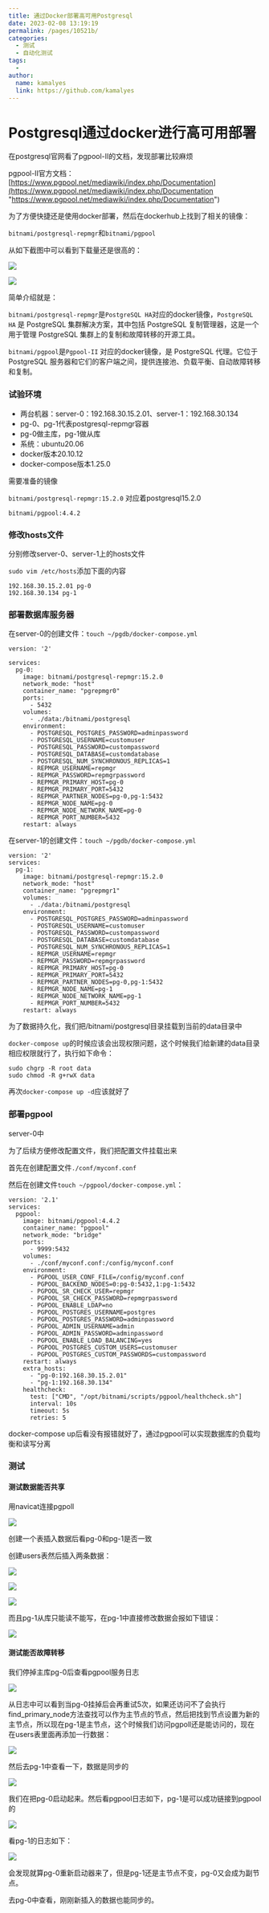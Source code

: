 ```yaml
---
title: 通过Docker部署高可用Postgresql
date: 2023-02-08 13:19:19
permalink: /pages/10521b/
categories:
  - 测试
  - 自动化测试
tags:
  - 
author: 
  name: kamalyes
  link: https://github.com/kamalyes
---
```

Postgresql通过docker进行高可用部署
=========================

在postgresql官网看了pgpool-II的文档，发现部署比较麻烦

pgpool-II官方文档：[https://www.pgpool.net/mediawiki/index.php/Documentation](https://www.pgpool.net/mediawiki/index.php/Documentation "https://www.pgpool.net/mediawiki/index.php/Documentation")

为了方便快捷还是使用docker部署，然后在dockerhub上找到了相关的镜像：

`bitnami/postgresql-repmgr`和`bitnami/pgpool`

从如下截图中可以看到下载量还是很高的：

![](https://cdn.jsdelivr.net/gh/kamalyes/image-bed@master/col/automate/Snipaste_2023-02-18_13-20-30.png)

![](https://cdn.jsdelivr.net/gh/kamalyes/image-bed@master/col/automate/Snipaste_2023-02-18_13-21-27.png)

简单介绍就是：

`bitnami/postgresql-repmgr`是`PostgreSQL HA`对应的docker镜像，`PostgreSQL HA` 是 PostgreSQL 集群解决方案，其中包括 PostgreSQL 复制管理器，这是一个用于管理 PostgreSQL 集群上的复制和故障转移的开源工具。

`bitnami/pgpool`是`Pgpool-II` 对应的docker镜像，是 PostgreSQL 代理。它位于 PostgreSQL 服务器和它们的客户端之间，提供连接池、负载平衡、自动故障转移和复制。

### 试验环境

- 两台机器：server-0：192.168.30.15.2.01、server-1：192.168.30.134
- pg-0、pg-1代表postgresql-repmgr容器
- pg-0做主库，pg-1做从库
- 系统：ubuntu20.06
- docker版本20.10.12
- docker-compose版本1.25.0

需要准备的镜像

`bitnami/postgresql-repmgr:15.2.0` 对应着postgresql15.2.0

`bitnami/pgpool:4.4.2`

### 修改hosts文件

分别修改server-0、server-1上的hosts文件

`sudo vim /etc/hosts`添加下面的内容

```
192.168.30.15.2.01 pg-0
192.168.30.134 pg-1
```

### 部署数据库服务器

在server-0的创建文件：`touch ~/pgdb/docker-compose.yml`

```
version: '2'

services:
  pg-0:
    image: bitnami/postgresql-repmgr:15.2.0
    network_mode: "host"
    container_name: "pgrepmgr0"
    ports:
      - 5432
    volumes:
      - ./data:/bitnami/postgresql
    environment:
      - POSTGRESQL_POSTGRES_PASSWORD=adminpassword
      - POSTGRESQL_USERNAME=customuser
      - POSTGRESQL_PASSWORD=custompassword
      - POSTGRESQL_DATABASE=customdatabase
      - POSTGRESQL_NUM_SYNCHRONOUS_REPLICAS=1
      - REPMGR_USERNAME=repmgr
      - REPMGR_PASSWORD=repmgrpassword
      - REPMGR_PRIMARY_HOST=pg-0
      - REPMGR_PRIMARY_PORT=5432
      - REPMGR_PARTNER_NODES=pg-0,pg-1:5432
      - REPMGR_NODE_NAME=pg-0
      - REPMGR_NODE_NETWORK_NAME=pg-0
      - REPMGR_PORT_NUMBER=5432
    restart: always
```

在server-1的创建文件：`touch ~/pgdb/docker-compose.yml`

```
version: '2'
services:
  pg-1:
    image: bitnami/postgresql-repmgr:15.2.0
    network_mode: "host"
    container_name: "pgrepmgr1"
    volumes:
      - ./data:/bitnami/postgresql
    environment:
      - POSTGRESQL_POSTGRES_PASSWORD=adminpassword
      - POSTGRESQL_USERNAME=customuser
      - POSTGRESQL_PASSWORD=custompassword
      - POSTGRESQL_DATABASE=customdatabase
      - POSTGRESQL_NUM_SYNCHRONOUS_REPLICAS=1
      - REPMGR_USERNAME=repmgr
      - REPMGR_PASSWORD=repmgrpassword
      - REPMGR_PRIMARY_HOST=pg-0
      - REPMGR_PRIMARY_PORT=5432
      - REPMGR_PARTNER_NODES=pg-0,pg-1:5432
      - REPMGR_NODE_NAME=pg-1
      - REPMGR_NODE_NETWORK_NAME=pg-1
      - REPMGR_PORT_NUMBER=5432
    restart: always
```

为了数据持久化，我们把/bitnami/postgresql目录挂载到当前的data目录中

`docker-compose up`的时候应该会出现权限问题，这个时候我们给新建的data目录相应权限就行了，执行如下命令：

```
sudo chgrp -R root data
sudo chmod -R g+rwX data
```

再次`docker-compose up -d`应该就好了

### 部署pgpool

server-0中

为了后续方便修改配置文件，我们把配置文件挂载出来

首先在创建配置文件`./conf/myconf.conf`

然后在创建文件`touch ~/pgpool/docker-compose.yml`：

```
version: '2.1'
services:
  pgpool:
    image: bitnami/pgpool:4.4.2
    container_name: "pgpool"
    network_mode: "bridge"
    ports:
      - 9999:5432
    volumes:
      - ./conf/myconf.conf:/config/myconf.conf
    environment:
      - PGPOOL_USER_CONF_FILE=/config/myconf.conf
      - PGPOOL_BACKEND_NODES=0:pg-0:5432,1:pg-1:5432
      - PGPOOL_SR_CHECK_USER=repmgr
      - PGPOOL_SR_CHECK_PASSWORD=repmgrpassword
      - PGPOOL_ENABLE_LDAP=no
      - PGPOOL_POSTGRES_USERNAME=postgres
      - PGPOOL_POSTGRES_PASSWORD=adminpassword
      - PGPOOL_ADMIN_USERNAME=admin
      - PGPOOL_ADMIN_PASSWORD=adminpassword
      - PGPOOL_ENABLE_LOAD_BALANCING=yes
      - PGPOOL_POSTGRES_CUSTOM_USERS=customuser
      - PGPOOL_POSTGRES_CUSTOM_PASSWORDS=custompassword
    restart: always
    extra_hosts:
      - "pg-0:192.168.30.15.2.01"
      - "pg-1:192.168.30.134"
    healthcheck:
      test: ["CMD", "/opt/bitnami/scripts/pgpool/healthcheck.sh"]
      interval: 10s
      timeout: 5s
      retries: 5
```

docker-compose up后看没有报错就好了，通过pgpool可以实现数据库的负载均衡和读写分离

### 测试

#### 测试数据能否共享

用navicat连接pgpoll

![](https://cdn.jsdelivr.net/gh/kamalyes/image-bed@master/col/automate/2556371-20230209162555665-1515579656.png)

创建一个表插入数据后看pg-0和pg-1是否一致

创建users表然后插入两条数据：

![](https://cdn.jsdelivr.net/gh/kamalyes/image-bed@master/col/automate/2556371-20230209162555366-165919976.png)

![](https://cdn.jsdelivr.net/gh/kamalyes/image-bed@master/col/automate/2556371-20230209162553877-80831520537.png)

![](https://cdn.jsdelivr.net/gh/kamalyes/image-bed@master/col/automate/2556371-20230209162553567-525067550.png)

而且pg-1从库只能读不能写，在pg-1中直接修改数据会报如下错误：

![](https://cdn.jsdelivr.net/gh/kamalyes/image-bed@master/col/automate/2556371-20230209162563021-531591656.png)

#### 测试能否故障转移

我们停掉主库pg-0后查看pgpool服务日志

![](https://cdn.jsdelivr.net/gh/kamalyes/image-bed@master/col/automate/2556371-20230209162552575-518838975.png)

从日志中可以看到当pg-0挂掉后会再重试5次，如果还访问不了会执行find_primary_node方法查找可以作为主节点的节点，然后把找到节点设置为新的主节点，所以现在pg-1是主节点，这个时候我们访问pgpoll还是能访问的，现在在users表里面再添加一行数据：

![](https://cdn.jsdelivr.net/gh/kamalyes/image-bed@master/col/automate/2556371-20230209162551706-1377228106.png)

然后去pg-1中查看一下，数据是同步的

![](https://cdn.jsdelivr.net/gh/kamalyes/image-bed@master/col/automate/2556371-20230209162551336-1762163118.png)

我们在把pg-0启动起来。然后看pgpool日志如下，pg-1是可以成功链接到pgpool的

![](https://cdn.jsdelivr.net/gh/kamalyes/image-bed@master/col/automate/2556371-20230209162550857-2072920869.png)

看pg-1的日志如下：

![](https://cdn.jsdelivr.net/gh/kamalyes/image-bed@master/col/automate/2556371-20230209162550231-1351065652.png)

会发现就算pg-0重新启动器来了，但是pg-1还是主节点不变，pg-0又会成为副节点。

去pg-0中查看，刚刚新插入的数据也能同步的。
